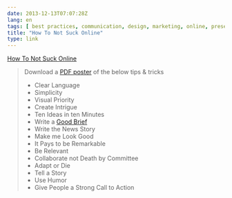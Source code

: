```yaml
---
date: 2013-12-13T07:07:28Z
lang: en
tags: [ best practices, communication, design, marketing, online, presence, social, support, web ]
title: "How To Not Suck Online"
type: link
---
```


[How To Not Suck Online](http://howtonotsuckonline.com/)

> Download a [PDF
> poster](http://howtonotsuckonline.com/howtonotsuckonline-poster.pdf)
> of the below tips & tricks
>
> -    Clear Language
> -    Simplicity
> -    Visual Priority
> -    Create Intrigue
> -    Ten Ideas in ten Minutes
> -    Write a [Good
>     Brief](https://docs.google.com/document/d/1W-XkFIveaurCuC6NszT7h4fy-9vkptz5MFtrWc1Sa7U/edit?usp=sharing)
> -   Write the News Story
> -   Make me Look Good
> -   It Pays to be Remarkable
> -   Be Relevant
> -   Collaborate not Death by Committee
> -   Adapt or Die
> -   Tell a Story
> -   Use Humor
> -   Give People a Strong Call to Action


